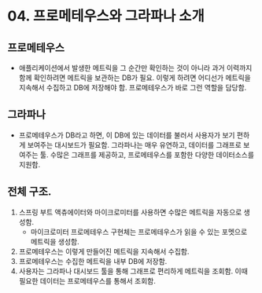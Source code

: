 # 04. 프로메테우스와 그라파나 소개
## 프로메테우스
- 애플리케이션에서 발생한 메트릭을 그 순간만 확인하는 것이 아니라 과거 이력까지 함께 확인하려면 메트릭을 보관하는 DB가 필요. 이렇게 하려면 어디선가 메트릭을
지속해서 수집하고 DB에 저장해야 함. 프로메테우스가 바로 그런 역할을 담당함.

## 그라파나
- 프로메테우스가 DB라고 하면, 이 DB에 있는 데이터를 불러서 사용자가 보기 편하게 보여주는 대시보드가 필요함. 그라파나는 매우 유연하고, 데이터를 그래프로
보여주는 툴. 수많은 그래프를 제공하고, 프로메테우스를 포함한 다양한 데이터소스를 지원함.

## 전체 구조.
1. 스프링 부트 액츄에이터와 마이크로미터를 사용하면 수많은 메트릭을 자동으로 생성함.
   - 마이크로미터 프로메테우스 구현체는 프로메테우스가 읽을 수 있는 포멧으로 메트릭을 생성함.
2. 프로메테우스는 이렇게 만들어진 메트릭을 지속해서 수집함.
3. 프로메테우스는 수집한 메트릭을 내부 DB에 저장함.
4. 사용자는 그라파나 대시보드 툴을 통해 그래프로 편리하게 메트릭을 조회함. 이때 필요한 데이터는 프로메테우스를 통해서 조회함.

